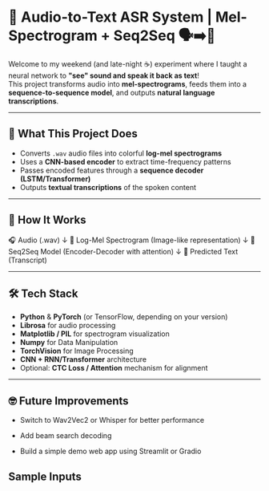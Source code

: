 # 🧠 Audio-to-Text ASR System | Mel-Spectrogram + Seq2Seq 🗣️➡️📝

Welcome to my weekend (and late-night ☕) experiment where I taught a neural network to **"see" sound and speak it back as text**!  
This project transforms audio into **mel-spectrograms**, feeds them into a **sequence-to-sequence model**, and outputs **natural language transcriptions**.

---

## 🎯 What This Project Does

- Converts `.wav` audio files into colorful **log-mel spectrograms**
- Uses a **CNN-based encoder** to extract time-frequency patterns
- Passes encoded features through a **sequence decoder (LSTM/Transformer)**
- Outputs **textual transcriptions** of the spoken content

---

## 🚀 How It Works
🎧 Audio (.wav) 
    ↓
📸 Log-Mel Spectrogram (Image-like representation)
    ↓
🧠 Seq2Seq Model (Encoder-Decoder with attention)
    ↓
📝 Predicted Text (Transcript)


---

## 🛠️ Tech Stack

- **Python** & **PyTorch** (or TensorFlow, depending on your version)
- **Librosa** for audio processing
- **Matplotlib / PIL** for spectrogram visualization
- **Numpy** for Data Manipulation
- **TorchVision** for Image Processing
- **CNN + RNN/Transformer** architecture
- Optional: **CTC Loss / Attention** mechanism for alignment

---
## 🤓 Future Improvements
- Switch to Wav2Vec2 or Whisper for better performance

- Add beam search decoding

- Build a simple demo web app using Streamlit or Gradio
## Sample Inputs

